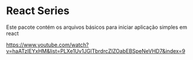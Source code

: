 # React Series
Este pacote contém os arquivos básicos para iniciar aplicação simples em react

https://www.youtube.com/watch?v=haATzIEYxHM&list=PLXe1Uv1JGlTbrdrcZIZOabEBSpeNeVHD7&index=9